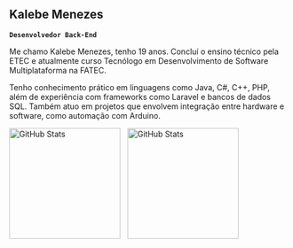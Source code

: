 ## Kalebe Menezes

**`Desenvolvedor Back-End`**

Me chamo Kalebe Menezes, tenho 19 anos. Concluí o ensino técnico pela ETEC e atualmente curso Tecnólogo em Desenvolvimento de Software Multiplataforma na FATEC.

Tenho conhecimento prático em linguagens como Java, C#, C++, PHP, além de experiência com frameworks como Laravel e bancos de dados SQL. Também atuo em projetos que envolvem integração entre hardware e software, como automação com Arduino.

<p>
  <img 
    align="left" 
    alt="GitHub Stats" 
    height="200" 
    style="padding-right: 10px;" 
    src="https://github-readme-stats.vercel.app/api?username=KalebeMenezesMj&theme=vue-dark&show_icons=true&hide_border=true&count_private=true" 
  />

<img 
      align="left" 
      alt="GitHub Stats" 
      height="200" 
      src="https://github-readme-stats.vercel.app/api/top-langs/?username=KalebeMenezesMj&theme=vue-dark&show_icons=true&hide_border=true&layout=compact" 
  />

</p>
